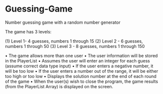 # Guessing-Game
 Number guessing game with a random number generator

The game has 3 levels: 
 
(1) Level 1- 4 guesses, numbers 1 through 15 
(2) Level 2 - 6 guesses, numbers 1 through 50 
(3) Level 3 - 8 guesses, numbers 1 through 150 
 
• The game allows more than one user 
• The user information will be stored in the PlayerList 
• Assumes the user will enter an integer for each guess (assume correct data type input) 
• If the user enters a negative number, it will be too low 
• If the user enters a number out of the range, it will be either too high or too low 
• Displays the solution number at the end of each round of the game 
• When the user(s) wish to close the program,  the game results (from the PlayerList Array) is displayed on the screen. 
